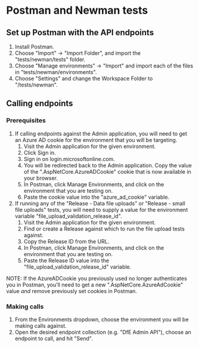 # Postman and Newman tests

## Set up Postman with the API endpoints

1. Install Postman.
1. Choose "Import" -> "Import Folder", and import the "tests/newman/tests" folder.
1. Choose "Manage environments" -> "Import" and import each of the files in "tests/newman/environments".
1. Choose "Settings" and change the Workspace Folder to "<codebase folder>/tests/newman".

## Calling endpoints

### Prerequisites

1. If calling endpoints against the Admin application, you will need to get an Azure AD cookie for the environment 
that you will be targeting. 
    1. Visit the Admin application for the given environment.
    1. Click Sign in.
    1. Sign in on login.microsoftonline.com.
    1. You will be redirected back to the Admin application.  Copy the value of the ".AspNetCore.AzureADCookie" cookie
    that is now available in your browser.
    1. In Postman, click Manage Environments, and click on the environment that you are testing on.
    1. Paste the cookie value into the "azure_ad_cookie" variable.
1. If running any of the "Release - Data file uploads" or "Release - small file uploads" tests, you will need to 
supply a value for the environment variable "file_upload_validation_release_id".
    1. Visit the Admin application for the given environment.
    1. Find or create a Release against which to run the file upload tests against.
    1. Copy the Release ID from the URL.
    1. In Postman, click Manage Environments, and click on the environment that you are testing on.
    1. Paste the Release ID value into the "file_upload_validation_release_id" variable.

NOTE: If the AzureADCookie you previously used no longer authenticates you in Postman, you'll need to get a new ".AspNetCore.AzureAdCookie" value *and* remove previously set cookies in Postman.

### Making calls

1. From the Environments dropdown, choose the environment you will be making calls against.
1. Open the desired endpoint collection (e.g. "DfE Admin API"), choose an endpoint to call, and hit "Send".
